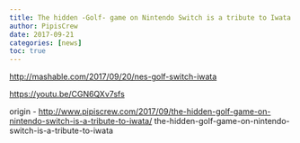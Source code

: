 ```yaml
---
title: The hidden -Golf- game on Nintendo Switch is a tribute to Iwata
author: PipisCrew
date: 2017-09-21
categories: [news]
toc: true
---
```


http://mashable.com/2017/09/20/nes-golf-switch-iwata

https://youtu.be/CGN6QXv7sfs

origin - http://www.pipiscrew.com/2017/09/the-hidden-golf-game-on-nintendo-switch-is-a-tribute-to-iwata/ the-hidden-golf-game-on-nintendo-switch-is-a-tribute-to-iwata